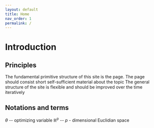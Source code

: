 ```yaml
---
layout: default
title: Home
nav_order: 1
permalink: /
---
```


# Introduction

## Principles

The fundamental primitive structure of this site is the page.
The page should consist short self-sufficient material about the topic
The general structure of the site is flexible and should be improved over the time iteratively

## Notations and terms
 $\theta$ -- optimizing variable
 $\mathbb{R}^p$ -- $p$ - dimensional Euclidian space

